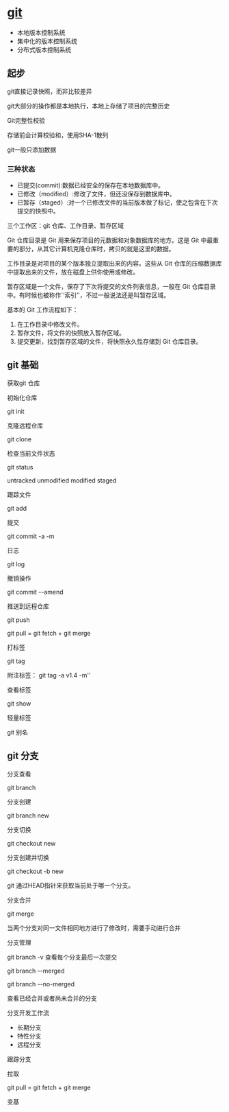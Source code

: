 # [git](https://github.com/521xueweihan/git-tips)

* 本地版本控制系统
* 集中化的版本控制系统
* 分布式版本控制系统

##  起步

git直接记录快照，而非比较差异

git大部分的操作都是本地执行，本地上存储了项目的完整历史

Git完整性校验

存储前会计算校验和，使用SHA-1散列

git一般只添加数据

### 三种状态

* 已提交(commit):数据已经安全的保存在本地数据库中。
* 已修改（modified）:修改了文件，但还没保存到数据库中。
* 已暂存（staged）:对一个已修改文件的当前版本做了标记，使之包含在下次提交的快照中。

三个工作区：git 仓库、工作目录、暂存区域

Git 仓库目录是 Git 用来保存项目的元数据和对象数据库的地方。这是 Git 中最重要的部分，从其它计算机克隆仓库时，拷贝的就是这里的数据。

工作目录是对项目的某个版本独立提取出来的内容。这些从 Git 仓库的压缩数据库中提取出来的文件，放在磁盘上供你使用或修改。

暂存区域是一个文件，保存了下次将提交的文件列表信息，一般在 Git 仓库目录中。有时候也被称作`‘索引’'，不过一般说法还是叫暂存区域。

基本的 Git 工作流程如下：
1. 在工作目录中修改文件。
2. 暂存文件，将文件的快照放入暂存区域。
3. 提交更新，找到暂存区域的文件，将快照永久性存储到 Git 仓库目录。

## git 基础

获取git 仓库

初始化仓库

git init 

克隆远程仓库

git clone

检查当前文件状态

git status

untracked unmodified modified staged

跟踪文件

git add

提交

git commit -a -m

日志

git log

撤销操作

git commit --amend

推送到远程仓库

git push

git pull = git fetch + git merge

打标签

git tag

附注标签： git tag -a v1.4 -m''

查看标签

git show

轻量标签

git 别名

## git 分支

分支查看 

git branch

分支创建

git branch new

分支切换

git checkout new

分支创建并切换

git checkout -b new

git 通过HEAD指针来获取当前处于哪一个分支。

分支合并

git merge

当两个分支对同一文件相同地方进行了修改时，需要手动进行合并

分支管理

git branch -v 查看每个分支最后一次提交

git branch --merged

git branch --no-merged

查看已经合并或者尚未合并的分支

分支开发工作流

* 长期分支
* 特性分支 
* 远程分支

跟踪分支

拉取

git pull = git fetch + git merge

变基





